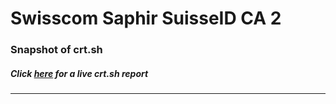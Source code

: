 # Swisscom Saphir SuisseID CA 2
### Snapshot of crt.sh
##### Click [here](https://crt.sh/?q=302D891952CF9AD2D596F132B2F1B41B6FF97DCC788625968D0AF3E7A1E02553) for a live crt.sh report

---
